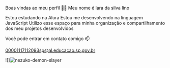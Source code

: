 Boas vindas ao meu perfil 💙💙
Meu nome é lara da silva lino

Estou estudando na Alura
Estou me desenvolvendo na linguagem JavaScript
Utilizo esse espaço para minha organização e compartilhamento dos meu projetos desenvolvidos

Você pode entrar em contato comigo 📫

00001117112093sp@al.educacao.sp.gov.br

![]![nezuko-demon-slayer](https://github.com/larinhadivababilonica/larinhadivababilonica/assets/173944925/bdaff395-d9a5-40b6-8382-7dba74d8b1b6)
